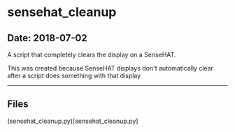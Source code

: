 # sensehat_cleanup

## Date: 2018-07-02

A script that completely clears the display on a SenseHAT.

This was created because SenseHAT displays don't automatically clear after a script does something with that display

-----

## Files

(sensehat_cleanup.py)[sensehat_cleanup.py]